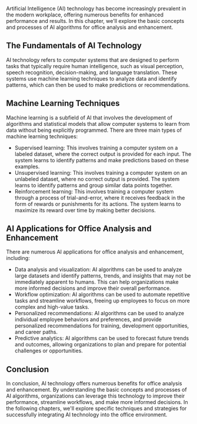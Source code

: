 
Artificial Intelligence (AI) technology has become increasingly prevalent in the modern workplace, offering numerous benefits for enhanced performance and results. In this chapter, we'll explore the basic concepts and processes of AI algorithms for office analysis and enhancement.

The Fundamentals of AI Technology
---------------------------------

AI technology refers to computer systems that are designed to perform tasks that typically require human intelligence, such as visual perception, speech recognition, decision-making, and language translation. These systems use machine learning techniques to analyze data and identify patterns, which can then be used to make predictions or recommendations.

Machine Learning Techniques
---------------------------

Machine learning is a subfield of AI that involves the development of algorithms and statistical models that allow computer systems to learn from data without being explicitly programmed. There are three main types of machine learning techniques:

* Supervised learning: This involves training a computer system on a labeled dataset, where the correct output is provided for each input. The system learns to identify patterns and make predictions based on these examples.
* Unsupervised learning: This involves training a computer system on an unlabeled dataset, where no correct output is provided. The system learns to identify patterns and group similar data points together.
* Reinforcement learning: This involves training a computer system through a process of trial-and-error, where it receives feedback in the form of rewards or punishments for its actions. The system learns to maximize its reward over time by making better decisions.

AI Applications for Office Analysis and Enhancement
---------------------------------------------------

There are numerous AI applications for office analysis and enhancement, including:

* Data analysis and visualization: AI algorithms can be used to analyze large datasets and identify patterns, trends, and insights that may not be immediately apparent to humans. This can help organizations make more informed decisions and improve their overall performance.
* Workflow optimization: AI algorithms can be used to automate repetitive tasks and streamline workflows, freeing up employees to focus on more complex and high-value tasks.
* Personalized recommendations: AI algorithms can be used to analyze individual employee behaviors and preferences, and provide personalized recommendations for training, development opportunities, and career paths.
* Predictive analytics: AI algorithms can be used to forecast future trends and outcomes, allowing organizations to plan and prepare for potential challenges or opportunities.

Conclusion
----------

In conclusion, AI technology offers numerous benefits for office analysis and enhancement. By understanding the basic concepts and processes of AI algorithms, organizations can leverage this technology to improve their performance, streamline workflows, and make more informed decisions. In the following chapters, we'll explore specific techniques and strategies for successfully integrating AI technology into the office environment.
